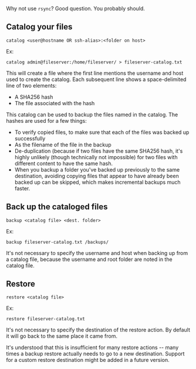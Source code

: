 Why not use `rsync`? Good question. You probably should.

## Catalog your files

```shell
catalog <user@hostname OR ssh-alias>:<folder on host>
```

Ex:

```shell
catalog admin@fileserver:/home/fileserver/ > fileserver-catalog.txt
```

This will create a file where the first line mentions the username and host used
to create the catalog. Each subsequent line shows a space-delimited line of two
elements:

* A SHA256 hash
* The file associated with the hash

This catalog can be used to backup the files named in the catalog. The hashes
are used for a few things:

* To verify copied files, to make sure that each of the files was backed up
  successfully
* As the filename of the file in the backup
* De-duplication (because if two files have the same SHA256 hash, it's highly
  unlikely (though technically not impossible) for two files with different
  content to have the same hash.
* When you backup a folder you've backed up previously to the same destination,
  avoiding copying files that appear to have already been backed up can be
  skipped, which makes incremental backups much faster.

## Back up the cataloged files

```shell
backup <catalog file> <dest. folder>
```

Ex:

```shell
backup fileserver-catalog.txt /backups/
```

It's not necessary to specify the username and host when backing up from a
catalog file, because the username and root folder are noted in the catalog
file.

## Restore

```shell
restore <catalog file>
```

Ex:

```shell
restore fileserver-catalog.txt
```

It's not necessary to specify the destination of the restore action. By default
it will go back to the same place it came from.

It's understood that this is insufficient for many restore actions -- many times
a backup restore actually needs to go to a new destination. Support for a
custom restore destination might be added in a future version.
